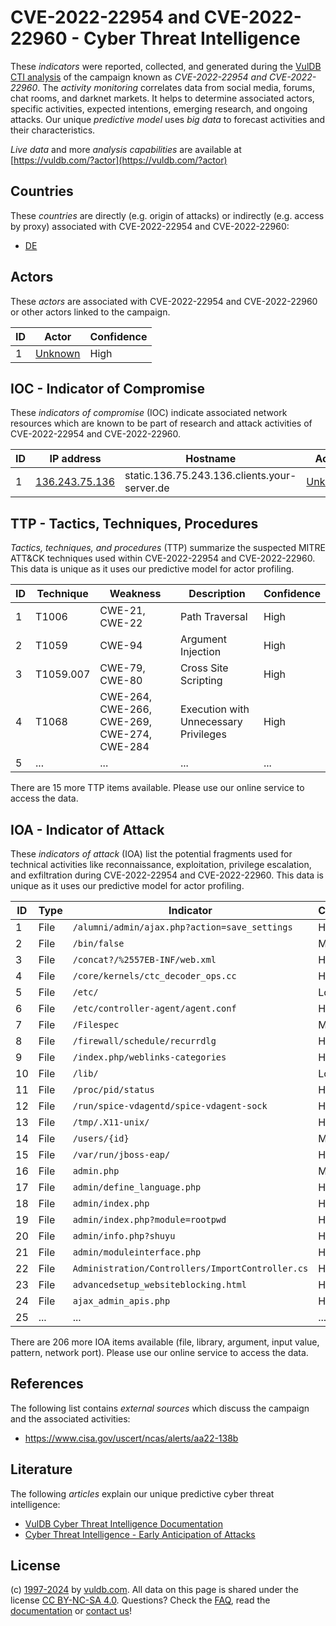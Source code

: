 # CVE-2022-22954 and CVE-2022-22960 - Cyber Threat Intelligence

These _indicators_ were reported, collected, and generated during the [VulDB CTI analysis](https://vuldb.com/?kb.cti) of the campaign known as _CVE-2022-22954 and CVE-2022-22960_. The _activity monitoring_ correlates data from social media, forums, chat rooms, and darknet markets. It helps to determine associated actors, specific activities, expected intentions, emerging research, and ongoing attacks. Our unique _predictive model_ uses _big data_ to forecast activities and their characteristics.

_Live data_ and more _analysis capabilities_ are available at [https://vuldb.com/?actor](https://vuldb.com/?actor)

## Countries

These _countries_ are directly (e.g. origin of attacks) or indirectly (e.g. access by proxy) associated with CVE-2022-22954 and CVE-2022-22960:

* [DE](https://vuldb.com/?country.de)

## Actors

These _actors_ are associated with CVE-2022-22954 and CVE-2022-22960 or other actors linked to the campaign.

ID | Actor | Confidence
-- | ----- | ----------
1 | [Unknown](https://vuldb.com/?actor.unknown) | High

## IOC - Indicator of Compromise

These _indicators of compromise_ (IOC) indicate associated network resources which are known to be part of research and attack activities of CVE-2022-22954 and CVE-2022-22960.

ID | IP address | Hostname | Actor | Confidence
-- | ---------- | -------- | ----- | ----------
1 | [136.243.75.136](https://vuldb.com/?ip.136.243.75.136) | static.136.75.243.136.clients.your-server.de | [Unknown](https://vuldb.com/?actor.unknown) | High

## TTP - Tactics, Techniques, Procedures

_Tactics, techniques, and procedures_ (TTP) summarize the suspected MITRE ATT&CK techniques used within CVE-2022-22954 and CVE-2022-22960. This data is unique as it uses our predictive model for actor profiling.

ID | Technique | Weakness | Description | Confidence
-- | --------- | -------- | ----------- | ----------
1 | T1006 | CWE-21, CWE-22 | Path Traversal | High
2 | T1059 | CWE-94 | Argument Injection | High
3 | T1059.007 | CWE-79, CWE-80 | Cross Site Scripting | High
4 | T1068 | CWE-264, CWE-266, CWE-269, CWE-274, CWE-284 | Execution with Unnecessary Privileges | High
5 | ... | ... | ... | ...

There are 15 more TTP items available. Please use our online service to access the data.

## IOA - Indicator of Attack

These _indicators of attack_ (IOA) list the potential fragments used for technical activities like reconnaissance, exploitation, privilege escalation, and exfiltration during CVE-2022-22954 and CVE-2022-22960. This data is unique as it uses our predictive model for actor profiling.

ID | Type | Indicator | Confidence
-- | ---- | --------- | ----------
1 | File | `/alumni/admin/ajax.php?action=save_settings` | High
2 | File | `/bin/false` | Medium
3 | File | `/concat?/%2557EB-INF/web.xml` | High
4 | File | `/core/kernels/ctc_decoder_ops.cc` | High
5 | File | `/etc/` | Low
6 | File | `/etc/controller-agent/agent.conf` | High
7 | File | `/Filespec` | Medium
8 | File | `/firewall/schedule/recurrdlg` | High
9 | File | `/index.php/weblinks-categories` | High
10 | File | `/lib/` | Low
11 | File | `/proc/pid/status` | High
12 | File | `/run/spice-vdagentd/spice-vdagent-sock` | High
13 | File | `/tmp/.X11-unix/` | High
14 | File | `/users/{id}` | Medium
15 | File | `/var/run/jboss-eap/` | High
16 | File | `admin.php` | Medium
17 | File | `admin/define_language.php` | High
18 | File | `admin/index.php` | High
19 | File | `admin/index.php?module=rootpwd` | High
20 | File | `admin/info.php?shuyu` | High
21 | File | `admin/moduleinterface.php` | High
22 | File | `Administration/Controllers/ImportController.cs` | High
23 | File | `advancedsetup_websiteblocking.html` | High
24 | File | `ajax_admin_apis.php` | High
25 | ... | ... | ...

There are 206 more IOA items available (file, library, argument, input value, pattern, network port). Please use our online service to access the data.

## References

The following list contains _external sources_ which discuss the campaign and the associated activities:

* https://www.cisa.gov/uscert/ncas/alerts/aa22-138b

## Literature

The following _articles_ explain our unique predictive cyber threat intelligence:

* [VulDB Cyber Threat Intelligence Documentation](https://vuldb.com/?kb.cti)
* [Cyber Threat Intelligence - Early Anticipation of Attacks](https://www.scip.ch/en/?labs.20201022)

## License

(c) [1997-2024](https://vuldb.com/?kb.changelog) by [vuldb.com](https://vuldb.com/?kb.about). All data on this page is shared under the license [CC BY-NC-SA 4.0](https://creativecommons.org/licenses/by-nc-sa/4.0/). Questions? Check the [FAQ](https://vuldb.com/?kb.faq), read the [documentation](https://vuldb.com/?kb) or [contact us](https://vuldb.com/?contact)!
